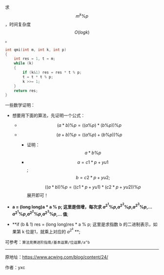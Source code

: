 求 $$m^k\%p$$，时间复杂度$$O(logk)$$。

```c
int qmi(int m, int k, int p)
{
    int res = 1, t = m;
    while (k)
    {
        if (k&1) res = res * t % p;
        t = t * t % p;
        k >>= 1;
    }
    return res;
}
```

一些数学证明：

- 想要用下面的算法，先证明一个公式：

  - $$  (a * b ) \% p = ((a \% p ) * ( b \% p) ) \% p $$ 

  - $$( a +b )\% p = (( a \% p ) + (b \% p) ) \% p $$

    - 证明：$$a * b \% p$$

    - $$a = c1 * p + yu1 $$; $$b = c2 * p + yu2;$$

      $$((a* b)) \% p = ((c1 * p + yu1 ) * (c2 * p+ yu2 ))\% p$$  展开即可！



- **a = (long long)a * a % p; 这里是倍增，每次求 $a^{2^1}\%p$,$a^{2^2}\%p$,$a^{2^3}\%p$,…$a^{2^1}\%p$,$a^{2^2}\%p$,$a^{2^3}\%p$,… 值**;
- **if (b & 1) res = (long long)res * a % p; 这里是求指数 b 的二进制表示，如果第 k 位是1，就乘上对应的 $a^{2^k}$ **;

可参考：`算法竞赛进阶指南/基本运算/位运算/a^b`



---

原地址：<https://www.acwing.com/blog/content/24/>

作者：yxc